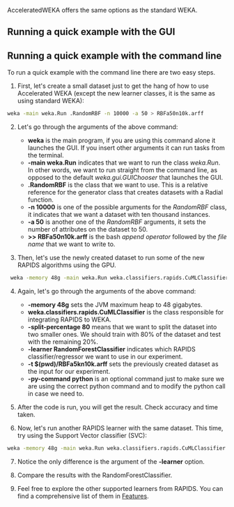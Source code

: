 AcceleratedWEKA offers the same options as the standard WEKA. 


## Running a quick example with the GUI


## Running a quick example with the command line

To run a quick example with the command line there are two easy steps.

1. First, let's create a small dataset just to get the hang of how to use Accelerated WEKA (except the new learner classes, it is the same as using standard WEKA):
```sh
weka -main weka.Run .RandomRBF -n 10000 -a 50 > RBFa50n10k.arff
```

2. Let's go through the arguments of the above command:  
    - **weka** is the main program, if you are using this command alone it launches the GUI. If you insert other arguments it can run tasks from the terminal.
    - **-main weka.Run** indicates that we want to run the class *weka.Run*. In other words, we want to run straight from the command line, as opposed to the default *weka.gui.GUIChooser* that launches the GUI.
    - **.RandomRBF** is the class that we want to use. This is a relative reference for the generator class that creates datasets with a Radial function.
    - **-n 10000** is one of the possible arguments for the *RandomRBF* class, it indicates that we want a dataset with ten thousand instances.
    - **-a 50** is another one of the *RandomRBF* arguments, it sets the number of attributes on the dataset to 50.
    - **>> RBFa50n10k.arff** is the bash *append operator* followed by the *file name* that we want to write to.

3. Then, let's use the newly created dataset to run some of the new RAPIDS algorithms using the GPU.
```sh
 weka -memory 48g -main weka.Run weka.classifiers.rapids.CuMLClassifier -split-percentage 80 -learner RandomForestClassifier -t $(pwd)/RBFa5kn10k.arff -py-command python
```

4. Again, let's go through the arguments of the above command:
    - **-memory 48g** sets the JVM maximum heap to 48 gigabytes.
    - **weka.classifiers.rapids.CuMLClassifier** is the class responsible for integrating RAPIDS to WEKA.
    - **-split-percentage 80** means that we want to split the dataset into two smaller ones. We should train with 80% of the dataset and test with the remaining 20%.
    - **-learner RandomForestClassifier** indicates which RAPIDS classifier/regressor we want to use in our experiment.
    - **-t $(pwd)/RBFa5kn10k.arff** sets the previously created dataset as the input for our experiment.
    - **-py-command python** is an optional command just to make sure we are using the correct python command and to modify the python call in case we need to.

5. After the code is run, you will get the result. Check accuracy and time taken.

6. Now, let's run another RAPIDS learner with the same dataset. This time, try using the Support Vector classifier (SVC):
```sh
weka -memory 48g -main weka.Run weka.classifiers.rapids.CuMLClassifier -split-percentage 80 -learner SVC -t $(pwd)/RBFa5kn10k.arff -py-command python
```

7. Notice the only difference is the argument of the **-learner** option.

8. Compare the results with the RandomForestClassifier.

9. Feel free to explore the other supported learners from RAPIDS. You can find a comprehensive list of them in [Features](https://waikato.github.io/acceleratedWEKA/Introduction/features/).